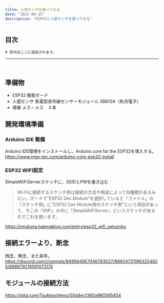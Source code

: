 ```yaml
---
title: 人感センサを使ってみる
date: "2021-09-13"
description: "ESP32と人感センサを使ってみる"
---
```


## 目次

```toc
# 目次はここに追加されます。
```

***
<br>

## 準備物

- ESP32 開発ボード
- 人感センサ
    焦電型赤外線センサーモジュール SB612A（秋月電子）
- 導線
    メス－メス　３本

## 開発環境準備

### Arduino IDE 整備
Arduino IDE環境をインストールし、Arduino core for the ESP32を導入する。
https://www.mgo-tec.com/arduino-core-esp32-install

### ESP32 WIFI設定

SimpleWiFiServerスケッチに、SSIDとPWを書き込む

>Wi-Fiに接続するスケッチ例は接続の方法や用途によって何種類かあるみたい。ボードで"ESP32 Dev Module"を選択していると「ファイル」の「スケッチ例」に"ESP32 Dev Module用のスケッチ例"という項目があって、そこの「WiFi」の中に「SimpleWiFiServer」というスケッチがあるのでこれを使います。

https://miraluna.hatenablog.com/entry/esp32_wifi_setuzoku

## 接続エラーより、断念

残念、無念、また来年。
https://discord.com/channels/849944957446783027/886047311963254835/886879218561073174

## モジュールの接続方法
https://qiita.com/Tsukkey/items/55d4ec1365a980565454


